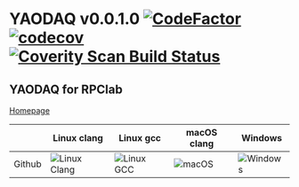 # YAODAQ v0.0.1.0 [![CodeFactor](https://www.codefactor.io/repository/github/rpclab/yaodaq/badge)](https://www.codefactor.io/repository/github/rpclab/yaodaq) [![codecov](https://codecov.io/gh/RPClab/YAODAQ/branch/master/graph/badge.svg?token=dRh5HBpjlb)](https://codecov.io/gh/RPClab/YAODAQ)  <a href="https://scan.coverity.com/projects/rpcla-"><img alt="Coverity Scan Build Status" src="https://scan.coverity.com/projects/19567/badge.svg"/></a> #

## YAODAQ for RPClab ##

[Homepage](https://github.com/RPClab/YAODAQ)

|                   | Linux clang       | Linux gcc         | macOS clang       | Windows           |
|-------------------|-------------------|-------------------|-------------------|-------------------|
|Github | ![Linux Clang](https://github.com/RPClab/YAODAQ/workflows/Linux%20Clang/badge.svg) | ![Linux GCC](https://github.com/RPClab/YAODAQ/workflows/Linux%20GCC/badge.svg) | ![macOS](https://github.com/RPClab/YAODAQ/workflows/macOS/badge.svg?branch=master) | ![Windows](https://github.com/RPClab/YAODAQ/workflows/Windows/badge.svg?branch=master) |
